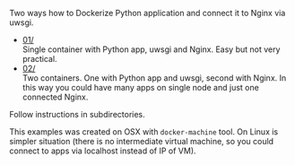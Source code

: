Two ways how to Dockerize Python application and connect it to Nginx via uwsgi.

* [01/](01)  
  Single container with Python app, uwsgi and Nginx. Easy but not very practical.
* [02/](02)  
  Two containers. One with Python app and uwsgi, second with Nginx. In this way
  you could have many apps on single node and just one connected Nginx.

Follow instructions in subdirectories.

This examples was created on OSX with `docker-machine` tool. On Linux is simpler
situation (there is no intermediate virtual machine, so you could connect to
apps via localhost instead of IP of VM).
